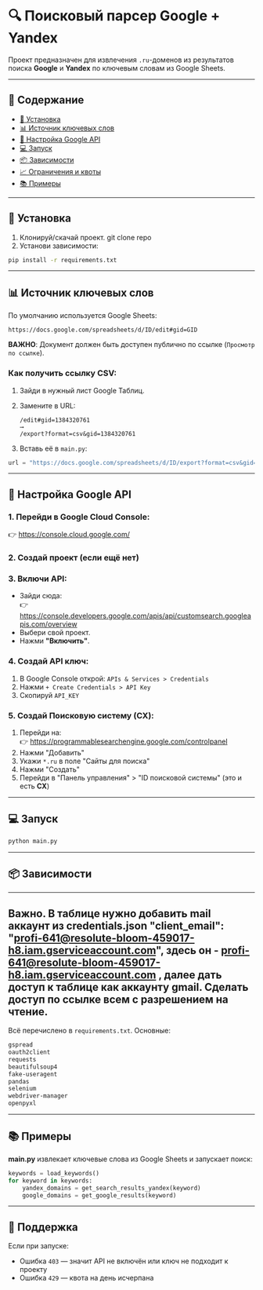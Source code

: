 # 🔍 Поисковый парсер Google + Yandex

Проект предназначен для извлечения `.ru`-доменов из результатов поиска **Google** и **Yandex** по ключевым словам из Google Sheets.

---

## 📁 Содержание

- [🚀 Установка](#-установка)
- [📊 Источник ключевых слов](#-источник-ключевых-слов)
- [🔧 Настройка Google API](#-настройка-google-api)
- [💻 Запуск](#-запуск)
- [📦 Зависимости](#-зависимости)
- [📈 Ограничения и квоты](#-ограничения-и-квоты)
- [📚 Примеры](#-примеры)

---

## 🚀 Установка

1. Клонируй/скачай проект. git clone repo
2. Установи зависимости:

```bash
pip install -r requirements.txt
```

---

## 📊 Источник ключевых слов

По умолчанию используется Google Sheets:
```
https://docs.google.com/spreadsheets/d/ID/edit#gid=GID
```

**ВАЖНО**: Документ должен быть доступен публично по ссылке (`Просмотр по ссылке`).

### Как получить ссылку CSV:

1. Зайди в нужный лист Google Таблиц.
2. Замените в URL:
   ```
   /edit#gid=1384320761
   ⟶
   /export?format=csv&gid=1384320761
   ```

3. Вставь её в `main.py`:

```python
url = "https://docs.google.com/spreadsheets/d/ID/export?format=csv&gid=GID"
```

---

## 🔧 Настройка Google API

### 1. Перейди в Google Cloud Console:
👉 https://console.cloud.google.com/

### 2. Создай проект (если ещё нет)

### 3. Включи API:
- Зайди сюда:  
  👉 https://console.developers.google.com/apis/api/customsearch.googleapis.com/overview  
- Выбери свой проект.
- Нажми **"Включить"**.

### 4. Создай API ключ:

1. В Google Console открой: `APIs & Services > Credentials`
2. Нажми `+ Create Credentials > API Key`
3. Скопируй `API_KEY`

### 5. Создай Поисковую систему (CX):

1. Перейди на:  
   👉 https://programmablesearchengine.google.com/controlpanel
2. Нажми "Добавить"
3. Укажи `*.ru` в поле "Сайты для поиска"
4. Нажми "Создать"
5. Перейди в "Панель управления" > "ID поисковой системы" (это и есть **CX**)

---

## 💻 Запуск

```bash
python main.py
```

---

## 📦 Зависимости

---
Важно. 
В таблице нужно добавить mail аккаунт из credentials.json "client_email": "profi-641@resolute-bloom-459017-h8.iam.gserviceaccount.com", здесь он - profi-641@resolute-bloom-459017-h8.iam.gserviceaccount.com , далее дать доступ к таблице как аккаунту gmail. Сделать доступ по ссылке всем с разрешением на чтение.
---

Всё перечислено в `requirements.txt`. Основные:

```txt
gspread
oauth2client
requests
beautifulsoup4
fake-useragent
pandas
selenium
webdriver-manager
openpyxl
```


---

## 📚 Примеры

**main.py** извлекает ключевые слова из Google Sheets и запускает поиск:

```python
keywords = load_keywords()
for keyword in keywords:
    yandex_domains = get_search_results_yandex(keyword)
    google_domains = get_google_results(keyword)
```

---

## 🧠 Поддержка

Если при запуске:
- Ошибка `403` — значит API не включён или ключ не подходит к проекту
- Ошибка `429` — квота на день исчерпана
